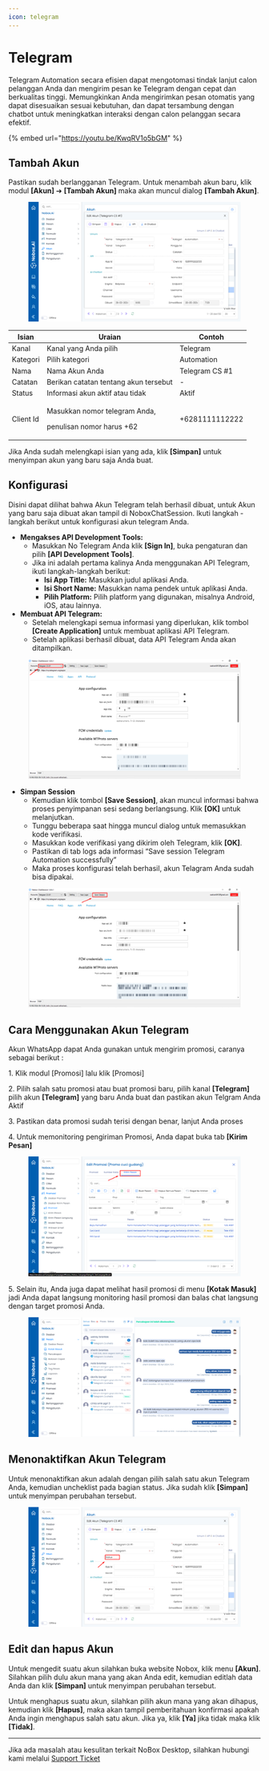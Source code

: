 ```yaml
---
icon: telegram
---
```


# Telegram

Telegram Automation secara efisien dapat mengotomasi tindak lanjut calon pelanggan Anda dan mengirim pesan ke Telegram dengan cepat dan berkualitas tinggi. Memungkinkan Anda mengirimkan pesan otomatis yang dapat disesuaikan sesuai kebutuhan, dan dapat tersambung dengan chatbot untuk meningkatkan interaksi dengan calon pelanggan secara efektif.

{% embed url="https://youtu.be/KwqRV1o5bGM" %}

## **Tambah Akun**

Pastikan sudah berlangganan Telegram. Untuk menambah akun baru, klik modul **\[Akun]** ➔ **\[Tambah Akun]** maka akan muncul dialog **\[Tambah Akun]**.

<figure><img src="../.gitbook/assets/Tambah Akun Telegram.png" alt=""><figcaption></figcaption></figure>

| Isian     | Uraian                                                               | Contoh         |
| --------- | -------------------------------------------------------------------- | -------------- |
| Kanal     | Kanal yang Anda pilih                                                | Telegram       |
| Kategori  | Pilih kategori                                                       | Automation     |
| Nama      | Nama Akun Anda                                                       | Telegram CS #1 |
| Catatan   | Berikan catatan tentang akun tersebut                                | -              |
| Status    | Informasi akun aktif atau tidak                                      | Aktif          |
| Client Id | <p>Masukkan nomor telegram Anda,</p><p>penulisan nomor harus +62</p> | +6281111112222 |

Jika Anda sudah melengkapi isian yang ada, klik **\[Simpan]** untuk menyimpan akun yang baru saja Anda buat.

## **Konfigurasi**

Disini dapat dilihat bahwa Akun Telegram telah berhasil dibuat, untuk Akun yang baru saja dibuat akan tampil di NoboxChatSession. Ikuti langkah - langkah berikut untuk konfigurasi akun telegram Anda.

* **Mengakses API Development Tools:**
  * Masukkan No Telegram Anda klik **\[Sign In]**, buka pengaturan dan pilih **\[API Development Tools]**.
  * Jika ini adalah pertama kalinya Anda menggunakan API Telegram, ikuti langkah-langkah berikut:
    * **Isi App Title:** Masukkan judul aplikasi Anda.
    * **Isi Short Name:** Masukkan nama pendek untuk aplikasi Anda.
    * **Pilih Platform:** Pilih platform yang digunakan, misalnya Android, iOS, atau lainnya.
* **Membuat API Telegram:**
  * Setelah melengkapi semua informasi yang diperlukan, klik tombol **\[Create Application]** untuk membuat aplikasi API Telegram.
  * Setelah aplikasi berhasil dibuat, data API Telegram Anda akan ditampilkan.

<figure><img src="../.gitbook/assets/Membuat API Telegram.png" alt=""><figcaption></figcaption></figure>

* **Simpan Session**
  * Kemudian klik tombol **\[Save Session]**, akan muncul informasi bahwa proses penyimpanan sesi sedang berlangsung. Klik **\[OK]** untuk melanjutkan.&#x20;
  * Tunggu beberapa saat hingga muncul dialog untuk memasukkan kode verifikasi.
  * Masukkan kode verifikasi yang dikirim oleh Telegram, klik **\[OK]**.
  * Pastikan di tab logs ada informasi “Save session Telegram Automation successfully”
  * Maka proses konfigurasi telah berhasil, akun Telagram Anda sudah bisa dipakai.

<figure><img src="../.gitbook/assets/Save Session Telegram.png" alt=""><figcaption></figcaption></figure>

## **Cara Menggunakan Akun Telegram**

Akun WhatsApp dapat Anda gunakan untuk mengirim promosi, caranya sebagai berikut :

1\. Klik modul \[Promosi] lalu klik \[Promosi]

2\. Pilih salah satu promosi atau buat promosi baru, pilih kanal **\[Telegram]** pilih akun **\[Telegram]** yang baru Anda buat dan pastikan akun Telgram Anda Aktif

3\. Pastikan data promosi sudah terisi dengan benar, lanjut Anda proses

4\. Untuk memonitoring pengiriman Promosi, Anda dapat buka tab **\[Kirim Pesan]**

<figure><img src="../.gitbook/assets/Cara Menggunakan Akun Telegram.png" alt=""><figcaption></figcaption></figure>

5\. Selain itu, Anda juga dapat melihat hasil promosi di menu **\[Kotak Masuk]** jadi Anda dapat langsung monitoring hasil promosi dan balas chat langsung dengan target promosi Anda.

<figure><img src="../.gitbook/assets/Penanangan Akun Telegram.png" alt=""><figcaption></figcaption></figure>

## **Menonaktifkan Akun Telegram**

Untuk menonaktifkan akun adalah dengan pilih salah satu akun Telegram Anda, kemudian uncheklist pada bagian status. Jika sudah klik **\[Simpan]** untuk menyimpan perubahan tersebut.

<figure><img src="../.gitbook/assets/Menonaktifkan Akun Telegram.png" alt=""><figcaption></figcaption></figure>

## **Edit dan hapus Akun**

Untuk mengedit suatu akun silahkan buka website Nobox,  klik menu **\[Akun]**. Silahkan pilih dulu akun mana yang akan Anda edit, kemudian editlah data Anda dan klik **\[Simpan]** untuk menyimpan perubahan tersebut.

Untuk menghapus suatu akun, silahkan pilih akun mana yang akan dihapus, kemudian klik **\[Hapus]**, maka akan tampil pemberitahuan konfirmasi apakah Anda ingin menghapus salah satu akun. Jika ya, klik **\[Ya]** jika tidak maka klik **\[Tidak]**.

***

Jika ada masalah atau kesulitan terkait NoBox Desktop, silahkan hubungi kami melalui [Support Ticket](https://crm.nobox.ai/clients/tickets)
